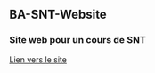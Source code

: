 ## BA-SNT-Website

### Site web pour un cours de SNT

[Lien vers le site](https://bloomyindev.github.io/BA-SNT-Website/index.html)
